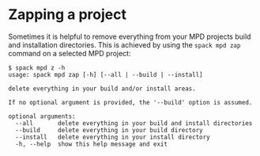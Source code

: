 # Zapping a project

Sometimes it is helpful to remove everything from your MPD projects
build and installation directories.  This is achieved by using the
`spack mpd zap` command on a selected MPD project:

```console
$ spack mpd z -h
usage: spack mpd zap [-h] [--all | --build | --install]

delete everything in your build and/or install areas.

If no optional argument is provided, the '--build' option is assumed.

optional arguments:
  --all       delete everything in your build and install directories
  --build     delete everything in your build directory
  --install   delete everything in your install directory
  -h, --help  show this help message and exit
```
